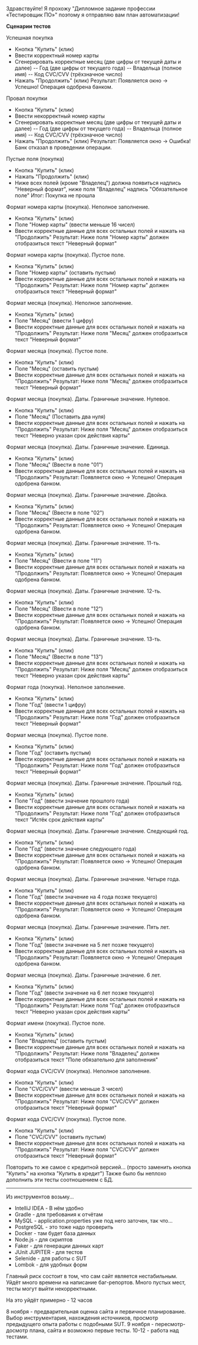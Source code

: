 Здравствуйте! Я прохожу "Дипломное задание профессии «Тестировщик ПО»" поэтому я отправляю вам план автоматизации!


**Сценарии тестов**

Успешная покупка
- Кнопка "Купить" (клик)
- Ввести корректный номер карты
- Сгенерировать корректные месяц (две цифры от текущей даты и далее)
-- Год (две цифры от текущего года)
-- Владельца (полное имя)
-- Код CVC/CVV (трёхзначное число)
- Нажать "Продолжить" (клик)
Результат: Появляется окно -> Успешно! Операция одобрена банком.

Провал покупки
- Кнопка "Купить" (клик)
- Ввести некорректный номер карты
- Сгенерировать корректные месяц (две цифры от текущей даты и далее)
-- Год (две цифры от текущего года)
-- Владельца (полное имя)
-- Код CVC/CVV (трёхзначное число)
- Нажать "Продолжить" (клик)
Результат: Появляется окно -> Ошибка! Банк отказал в проведении операции.

Пустые поля (покупка)
- Кнопка "Купить" (клик)
- Нажать "Продолжить" (клик)
- Ниже всех полей (кроме "Владелец") должна появиться надпись "Неверный формат", ниже поля "Владелец" надпись "Обязательное поле"
Итог: Покупка не прошла

Формат номера карты (покупка). Неполное заполнение.
- Кнопка "Купить" (клик)
- Поле "Номер карты" (ввести меньше 16 чисел)
- Ввести корректные данные для всех остальных полей и нажать на "Продолжить"
Результат: Ниже поля "Номер карты" должен отобразиться текст "Неверный формат"

Формат номера карты (покупка). Пустое поле.
- Кнопка "Купить" (клик)
- Поле "Номер карты" (оставить пустым)
- Ввести корректные данные для всех остальных полей и нажать на "Продолжить"
Результат: Ниже поля "Номер карты" должен отобразиться текст "Неверный формат"

Формат месяца (покупка). Неполное заполнение.
- Кнопка "Купить" (клик)
- Поле "Месяц" (ввести 1 цифру)
- Ввести корректные данные для всех остальных полей и нажать на "Продолжить"
Результат: Ниже поля "Месяц" должен отобразиться текст "Неверный формат"

Формат месяца (покупка). Пустое поле.
- Кнопка "Купить" (клик)
- Поле "Месяц" (оставить пустым)
- Ввести корректные данные для всех остальных полей и нажать на "Продолжить"
Результат: Ниже поля "Месяц" должен отобразиться текст "Неверный формат"

Формат месяца (покупка). Даты. Граничные значение. Нулевое.
- Кнопка "Купить" (клик)
- Поле "Месяц" (Поставить два нуля)
- Ввести корректные данные для всех остальных полей и нажать на "Продолжить"
Результат: Ниже поля "Месяц" должен отобразиться текст "Неверно указан срок действия карты"

Формат месяца (покупка). Даты. Граничные значение. Единица.
- Кнопка "Купить" (клик)
- Поле "Месяц" (Ввести в поле "01")
- Ввести корректные данные для всех остальных полей и нажать на "Продолжить"
Результат: Появляется окно -> Успешно! Операция одобрена банком.

Формат месяца (покупка). Даты. Граничные значение. Двойка.
- Кнопка "Купить" (клик)
- Поле "Месяц" (Ввести в поле "02")
- Ввести корректные данные для всех остальных полей и нажать на "Продолжить"
Результат: Появляется окно -> Успешно! Операция одобрена банком.

Формат месяца (покупка). Даты. Граничные значение. 11-ть.
- Кнопка "Купить" (клик)
- Поле "Месяц" (Ввести в поле "11")
- Ввести корректные данные для всех остальных полей и нажать на "Продолжить"
Результат: Появляется окно -> Успешно! Операция одобрена банком.

Формат месяца (покупка). Даты. Граничные значение. 12-ть.
- Кнопка "Купить" (клик)
- Поле "Месяц" (Ввести в поле "12")
- Ввести корректные данные для всех остальных полей и нажать на "Продолжить"
Результат: Появляется окно -> Успешно! Операция одобрена банком.

Формат месяца (покупка). Даты. Граничные значение. 13-ть.
- Кнопка "Купить" (клик)
- Поле "Месяц" (Ввести в поле "13")
- Ввести корректные данные для всех остальных полей и нажать на "Продолжить"
Результат: Ниже поля "Месяц" должен отобразиться текст "Неверно указан срок действия карты"

Формат года (покупка). Неполное заполнение.
- Кнопка "Купить" (клик)
- Поле "Год" (ввести 1 цифру)
- Ввести корректные данные для всех остальных полей и нажать на "Продолжить"
Результат: Ниже поля "Год" должен отобразиться текст "Неверный формат"

Формат месяца (покупка). Пустое поле.
- Кнопка "Купить" (клик)
- Поле "Год" (оставить пустым)
- Ввести корректные данные для всех остальных полей и нажать на "Продолжить"
Результат: Ниже поля "Год" должен отобразиться текст "Неверный формат"

Формат месяца (покупка). Даты. Граничные значение. Прошлый год.
- Кнопка "Купить" (клик)
- Поле "Год" (ввести значение прошлого года)
- Ввести корректные данные для всех остальных полей и нажать на "Продолжить"
Результат: Ниже поля "Год" должен отобразиться текст "Истёк срок действия карты"

Формат месяца (покупка). Даты. Граничные значение. Следующий год.
- Кнопка "Купить" (клик)
- Поле "Год" (ввести значение следующего года)
- Ввести корректные данные для всех остальных полей и нажать на "Продолжить"
Результат: Появляется окно -> Успешно! Операция одобрена банком.

Формат месяца (покупка). Даты. Граничные значение. Четыре года.
- Кнопка "Купить" (клик)
- Поле "Год" (ввести значение на 4 года позже текущего)
- Ввести корректные данные для всех остальных полей и нажать на "Продолжить"
Результат: Появляется окно -> Успешно! Операция одобрена банком.

Формат месяца (покупка). Даты. Граничные значение. Пять лет.
- Кнопка "Купить" (клик)
- Поле "Год" (ввести значение на 5 лет позже текущего)
- Ввести корректные данные для всех остальных полей и нажать на "Продолжить"
Результат: Появляется окно -> Успешно! Операция одобрена банком.

Формат месяца (покупка). Даты. Граничные значение. 6 лет.
- Кнопка "Купить" (клик)
- Поле "Год" (ввести значение на 6 лет позже текущего)
- Ввести корректные данные для всех остальных полей и нажать на "Продолжить"
Результат: Ниже поля "Год" должен отобразиться текст "Неверно указан срок действия карты"

Формат имени (покупка). Пустое поле.
- Кнопка "Купить" (клик)
- Поле "Владелец" (оставить пустым)
- Ввести корректные данные для всех остальных полей и нажать на "Продолжить"
Результат: Ниже поля "Владелец" должен отобразиться текст "Поле обязательно для заполнения"

Формат кода CVC/CVV (покупка). Неполное заполнение.
- Кнопка "Купить" (клик)
- Поле "CVC/CVV" (ввести меньше 3 чисел)
- Ввести корректные данные для всех остальных полей и нажать на "Продолжить"
Результат: Ниже поля "CVC/CVV" должен отобразиться текст "Неверный формат"

Формат кода CVC/CVV (покупка). Пустое поле.
- Кнопка "Купить" (клик)
- Поле "CVC/CVV" (оставить пустым)
- Ввести корректные данные для всех остальных полей и нажать на "Продолжить"
Результат: Ниже поля "CVC/CVV" должен отобразиться текст "Неверный формат"

Повторить то же самое с кредитной версией... (просто заменить кнопка "Купить" на кнопка "Купить в кредит")
Также было бы неплохо дополнить эти тесты соотношением с БД.

-------------------------------------------------------------------------------------------------------------------

Из инструментов возьму...
- IntelliJ IDEA - В нём удобно
- Gradle - для требования к отчётам
- MySQL - application.properties уже под него заточен, так что...
- PostgreSQL - это тоже надо проверить
- Docker - там будет база данных
- Node.js - для скриптов
- Faker - для генерации данных карт
- JUnit JUPITER - для тестов
- Selenide - для работы с SUT
- Lombok - для удобных форм

Главный риск состоит в том, что сам сайт является нестабильным. Уйдёт много времени на написание баг-репортов. Много пустых мест, тесты могут выйти некорректными.

На это уйдёт примерно - 12 часов

8 ноября - предварительная оценка сайта и первичное планирование. Выбор инструментария, нахождения источников, просмотр предыдущего опыта работы с подобными SUT.
9 ноября - пересмотр-досмотр плана, сайта и возможно первые тесты.
10-12 - работа над тестами.
